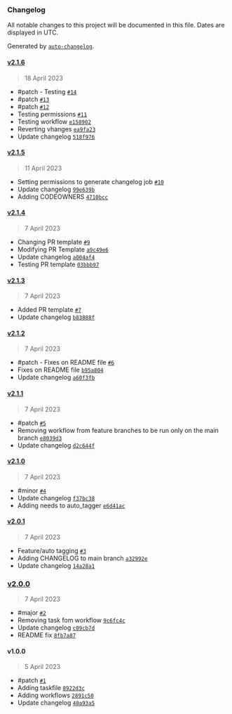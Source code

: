 ### Changelog

All notable changes to this project will be documented in this file. Dates are displayed in UTC.

Generated by [`auto-changelog`](https://github.com/CookPete/auto-changelog).

#### [v2.1.6](https://github.com/kcadorin/changelog/compare/v2.1.5...v2.1.6)

> 18 April 2023

- #patch - Testing [`#14`](https://github.com/kcadorin/changelog/pull/14)
- #patch [`#13`](https://github.com/kcadorin/changelog/pull/13)
- #patch [`#12`](https://github.com/kcadorin/changelog/pull/12)
- Testing permissions [`#11`](https://github.com/kcadorin/changelog/pull/11)
- Testing workflow [`e158902`](https://github.com/kcadorin/changelog/commit/e158902f3fb8f985dd00838aa9f4a100c9a7add7)
- Reverting vhanges [`ea9fa23`](https://github.com/kcadorin/changelog/commit/ea9fa2326ca2fde44dc6a7a59d41dd776e79f8ea)
- Update changelog [`518f976`](https://github.com/kcadorin/changelog/commit/518f97679cfe45de99f4d74e0bcb2a09ad79e6f6)

#### [v2.1.5](https://github.com/kcadorin/changelog/compare/v2.1.4...v2.1.5)

> 11 April 2023

- Setting permissions to generate changelog job [`#10`](https://github.com/kcadorin/changelog/pull/10)
- Update changelog [`99e639b`](https://github.com/kcadorin/changelog/commit/99e639b0e14282a74bee7e7bb61f5e7431c33e2e)
- Adding CODEOWNERS [`4710bcc`](https://github.com/kcadorin/changelog/commit/4710bcc9965b07665217284bfa4b80a8a9198a60)

#### [v2.1.4](https://github.com/kcadorin/changelog/compare/v2.1.3...v2.1.4)

> 7 April 2023

- Changing PR template [`#9`](https://github.com/kcadorin/changelog/pull/9)
- Modifying PR Template [`a9c49e6`](https://github.com/kcadorin/changelog/commit/a9c49e66cb304f0a3fcc403f3353eeaae2d42646)
- Update changelog [`a004af4`](https://github.com/kcadorin/changelog/commit/a004af428bfd4c91cd5f7cab6e7615f6c3c15b46)
- Testing PR template [`03bbb97`](https://github.com/kcadorin/changelog/commit/03bbb9766b66dfe8bc9640440104a9c46d093a24)

#### [v2.1.3](https://github.com/kcadorin/changelog/compare/v2.1.2...v2.1.3)

> 7 April 2023

- Added PR template [`#7`](https://github.com/kcadorin/changelog/pull/7)
- Update changelog [`b83888f`](https://github.com/kcadorin/changelog/commit/b83888f9cd01c60ecfca9b3d3ac9bf55908b43ef)

#### [v2.1.2](https://github.com/kcadorin/changelog/compare/v2.1.1...v2.1.2)

> 7 April 2023

- #patch - Fixes on README file [`#6`](https://github.com/kcadorin/changelog/pull/6)
- Fixes on README file [`b95a804`](https://github.com/kcadorin/changelog/commit/b95a80476c402d4c63ae1665171c118d8293c3f9)
- Update changelog [`a60f3fb`](https://github.com/kcadorin/changelog/commit/a60f3fb3f0728821a0545a550080ce88ff203961)

#### [v2.1.1](https://github.com/kcadorin/changelog/compare/v2.1.0...v2.1.1)

> 7 April 2023

- #patch [`#5`](https://github.com/kcadorin/changelog/pull/5)
- Removing workflow from feature branches to be run only on the main branch [`e8039d3`](https://github.com/kcadorin/changelog/commit/e8039d31150befe4c9f0d7e3b3221c3e9688d0b6)
- Update changelog [`d2c644f`](https://github.com/kcadorin/changelog/commit/d2c644f04bf20ce57bf9f6314b928a4c19b24554)

#### [v2.1.0](https://github.com/kcadorin/changelog/compare/v2.0.1...v2.1.0)

> 7 April 2023

- #minor [`#4`](https://github.com/kcadorin/changelog/pull/4)
- Update changelog [`f37bc38`](https://github.com/kcadorin/changelog/commit/f37bc3855697ad228b3a9c43f923816a686552af)
- Adding needs to auto_tagger [`e6d41ac`](https://github.com/kcadorin/changelog/commit/e6d41ac7837cc25d440f071085f37441321feb7a)

#### [v2.0.1](https://github.com/kcadorin/changelog/compare/v2.0.0...v2.0.1)

> 7 April 2023

- Feature/auto tagging [`#3`](https://github.com/kcadorin/changelog/pull/3)
- Adding CHANGELOG to main branch [`a32992e`](https://github.com/kcadorin/changelog/commit/a32992ec19c344f91b0ca1af8c0c387d5dad54d2)
- Update changelog [`14a28a1`](https://github.com/kcadorin/changelog/commit/14a28a1c77e6a07f14039217ee612c4b254478fb)

### [v2.0.0](https://github.com/kcadorin/changelog/compare/v1.0.0...v2.0.0)

> 7 April 2023

- #major [`#2`](https://github.com/kcadorin/changelog/pull/2)
- Removing task fom workflow [`9c6fc4c`](https://github.com/kcadorin/changelog/commit/9c6fc4c84eb4c261592e81f0b462f46bde821bc3)
- Update changelog [`c09cb7d`](https://github.com/kcadorin/changelog/commit/c09cb7d143a8964d91667032dfc15763c59ff89a)
- README fix [`8fb7a87`](https://github.com/kcadorin/changelog/commit/8fb7a871a4ebb815585b26b1e7725a780bc8daea)

#### v1.0.0

> 5 April 2023

- #patch [`#1`](https://github.com/kcadorin/changelog/pull/1)
- Adding taskfile [`8922d3c`](https://github.com/kcadorin/changelog/commit/8922d3cf60070b7f3e2dfd4ca1b269a69552a129)
- Adding workflows [`2891c50`](https://github.com/kcadorin/changelog/commit/2891c507bc37a66e6b4998729aa2f3adc56789bc)
- Update changelog [`40a93a5`](https://github.com/kcadorin/changelog/commit/40a93a541e90f909a753cd489e94e80311759e7f)

